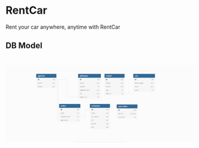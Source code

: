 # RentCar
Rent your car anywhere, anytime with RentCar

## DB Model

<h1 align="center">
    <img alt="Instructors Gym Manager" title="#GYM" src="./public/assets/dbdiagram.png" width="800px" />
</h1>
